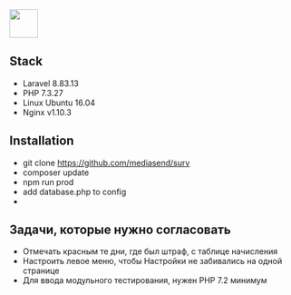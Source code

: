 <img src="https://u-marketing.org/public/images/logotwo.png" height="50">

## Stack

- Laravel 8.83.13
- PHP 7.3.27
- Linux Ubuntu 16.04
- Nginx v1.10.3

## Installation

* git clone https://github.com/mediasend/surv
* composer update
* npm run prod
* add database.php to config
* 

## Задачи, которые нужно согласовать

* Отмечать красным те дни, где был штраф, с таблице начисления
* Настроить левое меню, чтобы Настройки не забивались на одной странице
* Для ввода модульного тестирования, нужен PHP 7.2 минимум

